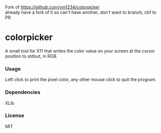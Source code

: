 Fork of https://github.com/ym1234/colorpicker  
already have a fork of it so can't have another, don't want to branch, cbf to PR

# colorpicker
A small tool for X11 that writes the color value on your screen at the cursor position to stdout, in RGB.

### Usage
Left click to print the pixel color, any other mouse click to quit the program.

### Dependencies
XLib

### License
MIT
